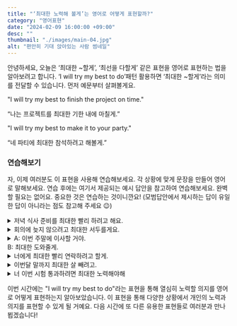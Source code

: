 ```yaml
---
title: "‘최대한 노력해 볼게’는 영어로 어떻게 표현할까?"
category: "영어표현"
date: "2024-02-09 16:00:00 +09:00"
desc: ""
thumbnail: "./images/main-04.jpg"
alt: "편안히 기대 앉아있는 사람 썸네일"
---
```


안녕하세요, 오늘은 ‘최대한 ~할게’, ‘최선을 다할게’ 같은 표현을 영어로 표현하는 법을 알아보려고 합니다. ‘I will try my best to do’패턴 활용하면 ‘최대한 ~할게’라는 의미를 전달할 수 있습니다. 먼저 예문부터 살펴볼게요.

"I will try my best to finish the project on time."

“나는 프로젝트를 최대한 기한 내에 마칠게.”

"I will try my best to make it to your party."

“네 파티에 최대한 참석하려고 해볼게.”

### 연습해보기

자, 이제 여러분도 이 표현을 사용해 연습해보세요. 각 상황에 맞게 문장을 만들어 영어로 말해보세요. 연습 후에는 여기서 제공되는 예시 답안을 참고하여 연습해보세요. 완벽할 필요는 없어요. 중요한 것은 연습하는 것이니깐요! (모범답안에서 제시하는 답이 유일한 답이 아니라는 점도 참고해 주세요 😉)

<details>
  <summary>저녁 식사 준비를 최대한 빨리 하려고 해요.</summary>
  <span>I will try my best to prepare dinner as quickly as possible.</span>
</details>

<details>
 <summary>회의에 늦지 않으려고 최대한 서두를게요.</summary>
  <span>I will try my best to hurry so I won't be late for the meeting.</span>
</details>

<details>
  <summary>A: 이번 주말에 이사할 거야.<br>
  B: 최대한 도와줄게.
  </summary>
  <span>
  A: I'm moving this weekend.<br>
  B: I will try my best to help.
  </span>
</details>

<details>
  <summary>너에게 최대한 빨리 연락하려고 할게.
  </summary>
  <span>
  I will try my best to contact you as soon as possible.
  </span>
</details>

<details>
  <summary>이번달 말까지 최대한 살 빼려고.
  </summary>
  <span>
 I will try my best to lose weight by the end of this month.
  </span>
</details>

<details>
  <summary>너 이번 시험 통과하려면 최대한 노력해야해
  </summary>
  <span>
  You will have to try your best to pass this exam.
  </span>
</details>

</details>

이번 시간에는 "I will try my best to do"라는 표현을 통해 열심히 노력할 의지를 영어로 어떻게 표현하는지 알아보았습니다. 이 표현을 통해 다양한 상황에서 개인의 노력과 의지를 표현할 수 있게 될 거예요. 다음 시간에 또 다른 유용한 표현들로 여러분과 만나뵙겠습니다!
